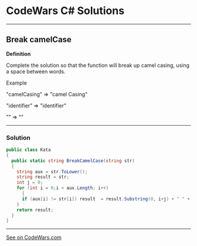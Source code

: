 # CodeWars C# Solutions

---

## Break camelCase


**Definition**

Complete the solution so that the function will break up camel casing, using a space between words.

Example

"camelCasing"  =>  "camel Casing"

"identifier"   =>  "identifier"

""             =>  ""

---

### Solution


```c#
public class Kata
{
  public static string BreakCamelCase(string str)
  {
    string aux = str.ToLower();
    string result = str;
    int j = 0;
    for (int i = 0;i < aux.Length; i++)
      {
      if (aux[i] != str[i]) result  = result.Substring(0, i+j) + " " + result.Substring(i+j++);
    }
    return result;
  }
}
```

---


[See on CodeWars.com](https://www.codewars.com/kata/5208f99aee097e6552000148/solutions/csharp?filter=me&sort=best_practice&invalids=false)

